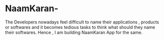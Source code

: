 # NaamKaran-
The Developers nowadays feel difficult to name their applications , products or softwares and it becomes tedious tasks to think what should they name their softwares. Hence , I am building NaamKaran App for the same. 
